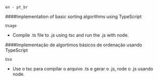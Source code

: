 `en - pt_br`

####Implementation of basic sorting algorithms using TypeScript

`Usage`

* Compile .ts file to .js using tsc and run the .js with node.


####Implementação de algortimos básicos de ordenação usando TypeScript

`Uso`

* Use o tsc para compilar o arquivo .ts e gerar o .js, rode o .js usando node.
